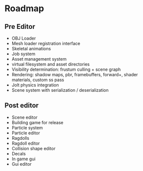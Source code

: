 # Roadmap 

## Pre Editor

* OBJ Loader
* Mesh loader registration interface 
* Skeletal animations
* Job system
* Asset management system
* virtual filesystem and asset directories
* Visibility determination: frustum culling + scene graph
* Rendering: shadow maps, pbr, framebuffers, forward+, shader materials, custom ss pass
* Jolt physics integration
* Scene system with serialization / deserialization

## Post editor

* Scene editor
* Building game for release
* Particle system
* Particle editor
* Ragdolls
* Ragdoll editor
* Collision shape editor
* Decals
* In game gui
* Gui editor

